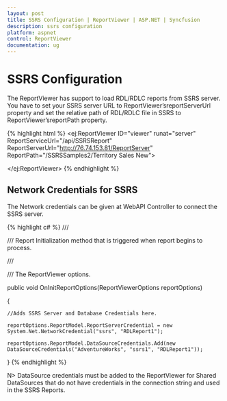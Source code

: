 ```yaml
---
layout: post
title: SSRS Configuration | ReportViewer | ASP.NET | Syncfusion
description: ssrs configuration
platform: aspnet
control: ReportViewer
documentation: ug
---
```


# SSRS Configuration

The ReportViewer has support to load RDL/RDLC reports from SSRS server. You have to set your SSRS server URL to ReportViewer’sreportServerUrl property and set the relative path of RDL/RDLC file in SSRS to ReportViewer’sreportPath property. 

{% highlight html %}
<ej:ReportViewer ID="viewer" runat="server" ReportServiceUrl="/api/SSRSReport" ReportServerUrl="http://76.74.153.81/ReportServer"  ReportPath="/SSRSSamples2/Territory Sales New">

</ej:ReportViewer>
{% endhighlight %}

## Network Credentials for SSRS

The Network credentials can be given at WebAPI Controller to connect the SSRS server.

{% highlight c# %}
/// <summary>

/// Report Initialization method that is triggered when report begins to process.

/// </summary>

/// <param name="reportOptions">The ReportViewer options.</param>

public void OnInitReportOptions(ReportViewerOptions reportOptions)

{

	//Adds SSRS Server and Database Credentials here.

	reportOptions.ReportModel.ReportServerCredential = new System.Net.NetworkCredential("ssrs", "RDLReport1");

	reportOptions.ReportModel.DataSourceCredentials.Add(new DataSourceCredentials("AdventureWorks", "ssrs1", "RDLReport1"));

}
{% endhighlight %}

N> DataSource credentials must be added to the ReportViewer for Shared DataSources that do not have credentials in the connection string and used in the SSRS Reports.

